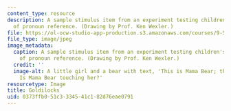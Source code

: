 ```yaml
---
content_type: resource
description: A sample stimulus item from an experiment testing children's knowledge
  of pronoun reference. (Drawing by Prof. Ken Wexler.)
file: https://ol-ocw-studio-app-production.s3.amazonaws.com/courses/9-57j-language-acquisition-fall-2001/0373ffb051c3334541c182d76eae0791_9-57f01.jpg
file_type: image/jpeg
image_metadata:
  caption: A sample stimulus item from an experiment testing children's knowledge
    of pronoun reference. (Drawing by Prof. Ken Wexler.)
  credit: ''
  image-alt: A little girl and a bear with text, 'This is Mama Bear; this is Goldilocks.
    Is Mama Bear touching her?'
resourcetype: Image
title: Goldilocks
uid: 0373ffb0-51c3-3345-41c1-82d76eae0791
---
```

